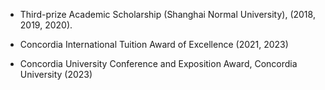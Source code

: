 - Third-prize Academic Scholarship (Shanghai Normal University), (2018, 2019, 2020).

- Concordia International Tuition Award of Excellence (2021, 2023)

- Concordia University Conference and Exposition Award, Concordia University (2023)